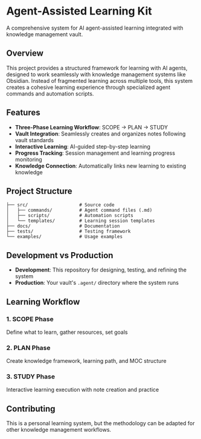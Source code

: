 # Agent-Assisted Learning Kit

A comprehensive system for AI agent-assisted learning integrated with knowledge management vault.

## Overview

This project provides a structured framework for learning with AI agents, designed to work seamlessly with knowledge management systems like Obsidian. Instead of fragmented learning across multiple tools, this system creates a cohesive learning experience through specialized agent commands and automation scripts.

## Features

- **Three-Phase Learning Workflow**: SCOPE → PLAN → STUDY
- **Vault Integration**: Seamlessly creates and organizes notes following vault standards
- **Interactive Learning**: AI-guided step-by-step learning
- **Progress Tracking**: Session management and learning progress monitoring
- **Knowledge Connection**: Automatically links new learning to existing knowledge

## Project Structure

```
├── src/                   # Source code
│   ├── commands/          # Agent command files (.md)
│   ├── scripts/           # Automation scripts
│   └── templates/         # Learning session templates
├── docs/                  # Documentation
├── tests/                 # Testing framework
└── examples/              # Usage examples
```

## Development vs Production

- **Development**: This repository for designing, testing, and refining the system
- **Production**: Your vault's `.agent/` directory where the system runs

## Learning Workflow

### 1. SCOPE Phase
Define what to learn, gather resources, set goals

### 2. PLAN Phase  
Create knowledge framework, learning path, and MOC structure

### 3. STUDY Phase
Interactive learning execution with note creation and practice

## Contributing

This is a personal learning system, but the methodology can be adapted for other knowledge management workflows.